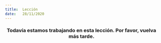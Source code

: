 ```yaml
---
title:  Lección
date:   28/11/2020
---
```


### <center>Todavía estamos trabajando en esta lección. Por favor, vuelva más tarde.</center>